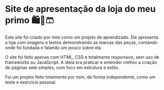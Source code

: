 # Site de apresentação da loja do meu primo 🛍️👕🩳

Este site foi criado por mim como um projeto de aprendizado. Ele apresenta a loja com imagens e textos demonstrando as marcas das peças, contando onde foi fundada e falando um pouco sobre ela.

O site foi feito apenas com HTML, CSS e totalmente responsivo, sem uso de frameworks ou JavaScript. A ideia era praticar e entender melhor a criação de páginas web simples, com foco em estrutura e estilo.

Foi um projeto feito totalmente por mim, de forma independente, como um teste e exercício pessoal. 


